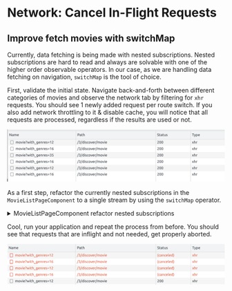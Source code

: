 # Network: Cancel In-Flight Requests

## Improve fetch movies with switchMap

Currently, data fetching is being made with nested subscriptions. Nested subscriptions are hard to read and always are solvable with one of the higher order observable operators.
In our case, as we are handling data fetching on navigation, `switchMap` is the tool of choice.

First, validate the initial state. Navigate back-and-forth between different categories of movies and observe the network tab by filtering for `xhr` requests.
You should see 1 newly added request per route switch. If you also add network throttling to it & disable cache, you will notice that all requests are processed, regardless
if the results are used or not.

![requests-not-cancelled.png](./images/network/requests-not-cancelled.png)

As a first step, refactor the currently nested subscriptions in the `MovieListPageComponent` to a single stream by using the `switchMap` operator.

<details>
  <summary>MovieListPageComponent refactor nested subscriptions</summary>

```ts

// movie-list-page.component.ts

 this.activatedRoute.params.pipe(
     switchMap(params => {
       if (params['category']) {
         return this.paginate(page => this.movieService.getMovieList(params['category'], page));
       } else {
         return this.paginate(page => this.movieService.getMoviesByGenre(params['id'], page));
       }
    })
 ).subscribe(movies => this.movies = movies);

```

</details>

Cool, run your application and repeat the process from before. You should see that requests that are inflight and not needed, get properly aborted.

![cancelled-requests.png](./images/network/cancelled-requests.png)
